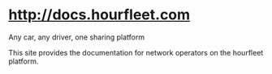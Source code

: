 # http://docs.hourfleet.com
Any car, any driver, one sharing platform

This site provides the documentation for network operators on the hourfleet platform.
